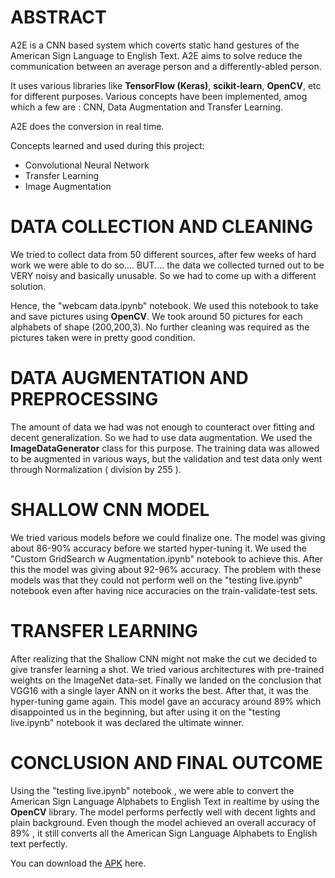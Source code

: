 <h1>ABSTRACT</h1>

A2E is a CNN based system which coverts static hand gestures of the American Sign Language to English Text. A2E aims to solve reduce the communication between an average person and a differently-abled person.

It uses various libraries like <b>TensorFlow (Keras)</b>, <b>scikit-learn</b>, <b>OpenCV</b>, etc for different purposes. Various concepts have been implemented, amog which a few are : CNN, Data Augmentation and Transfer Learning.

A2E does the conversion in real time. 

Concepts learned and used during this project:
<ul>
<li> Convolutional Neural Network
<li> Transfer Learning
<li> Image Augmentation
</ul>

<h1>DATA COLLECTION AND CLEANING</h1>

We tried to collect data from 50 different sources, after few weeks of hard work we were able to do so.... BUT.... the data we collected turned out to be VERY noisy and basically unusable. So we had to come up with a different solution.

Hence, the "webcam data.ipynb" notebook. We used this notebook to take and save pictures using <b>OpenCV</b>. We took around 50 pictures for each alphabets of shape (200,200,3). No further cleaning was required as the pictures taken were in pretty good condition.

<h1>DATA AUGMENTATION AND PREPROCESSING</h1>

The amount of data we had was not enough to counteract over fitting and decent generalization. So we had to use data augmentation. We used the <b>ImageDataGenerator</b> class for this purpose. The training data was allowed to be augmented in various ways, but the validation and test data only went through Normalization ( division by 255 ).

<h1>SHALLOW CNN MODEL</h1>

We tried various models before we could finalize one. The model was giving about 86-90% accuracy before we started hyper-tuning it. We used the "Custom GridSearch w Augmentation.ipynb" notebook to achieve this. After this the model was giving about 92-96% accuracy. The problem with these models was that they could not perform well on the "testing live.ipynb" notebook even after having nice accuracies on the train-validate-test sets.

<h1>TRANSFER LEARNING</h1>

After realizing that the Shallow CNN might not make the cut we decided to give transfer learning a shot. We tried various architectures with pre-trained weights on the ImageNet data-set. Finally we landed on the conclusion that VGG16 with a single layer ANN on it works the best. After that, it was the hyper-tuning game again. This model gave an accuracy around 89% which disappointed us in the beginning, but after using it on the "testing live.ipynb" notebook it was declared the ultimate winner.

<h1>CONCLUSION AND FINAL OUTCOME</h1>

Using the "testing live.ipynb" notebook , we were able to convert the American Sign Language Alphabets to English Text in realtime by using the <b>OpenCV</b> library. The model performs perfectly well with decent lights and plain background. Even though the model achieved an overall accuracy of 89% , it still converts all the American Sign Language Alphabets to English text perfectly. 


You can download the <a href="https://github.com/rushilrai/A2E">APK</a> here.
